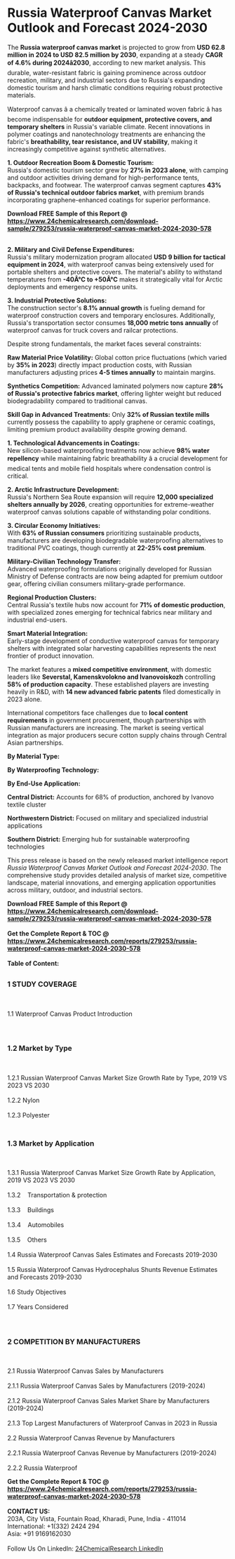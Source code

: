 <h1>Russia Waterproof Canvas Market Outlook and Forecast 2024-2030</h1><p>The <strong>Russia waterproof canvas market</strong> is projected to grow from <strong>USD 62.8 million in 2024 to USD 82.5 million by 2030</strong>, expanding at a steady <strong>CAGR of 4.6% during 2024â2030</strong>, according to new market analysis. This durable, water-resistant fabric is gaining prominence across outdoor recreation, military, and industrial sectors due to Russia's expanding domestic tourism and harsh climatic conditions requiring robust protective materials.</p><p>Waterproof canvas â a chemically treated or laminated woven fabric â has become indispensable for <strong>outdoor equipment, protective covers, and temporary shelters</strong> in Russia's variable climate. Recent innovations in polymer coatings and nanotechnology treatments are enhancing the fabric's <strong>breathability, tear resistance, and UV stability</strong>, making it increasingly competitive against synthetic alternatives.</p><p><strong>1. Outdoor Recreation Boom &amp; Domestic Tourism:</strong><br>
Russia's domestic tourism sector grew by <strong>27% in 2023 alone</strong>, with camping and outdoor activities driving demand for high-performance tents, backpacks, and footwear. The waterproof canvas segment captures <strong>43% of Russia's technical outdoor fabrics market</strong>, with premium brands incorporating graphene-enhanced coatings for superior performance.</p><div><b>Download FREE Sample of this Report @ 
            <a href="https://www.24chemicalresearch.com/download-sample/279253/russia-waterproof-canvas-market-2024-2030-578">
            https://www.24chemicalresearch.com/download-sample/279253/russia-waterproof-canvas-market-2024-2030-578</a></b></div><br><p><strong>2. Military and Civil Defense Expenditures:</strong><br>
Russia's military modernization program allocated <strong>USD 9 billion for tactical equipment in 2024</strong>, with waterproof canvas being extensively used for portable shelters and protective covers. The material's ability to withstand temperatures from <strong>-40Â°C to +50Â°C</strong> makes it strategically vital for Arctic deployments and emergency response units.</p><p><strong>3. Industrial Protective Solutions:</strong><br>
The construction sector's <strong>8.1% annual growth</strong> is fueling demand for waterproof construction covers and temporary enclosures. Additionally, Russia's transportation sector consumes <strong>18,000 metric tons annually</strong> of waterproof canvas for truck covers and railcar protections.</p><p>Despite strong fundamentals, the market faces several constraints:</p><p><strong>Raw Material Price Volatility:</strong> Global cotton price fluctuations (which varied by <strong>35% in 2023</strong>) directly impact production costs, with Russian manufacturers adjusting prices <strong>4-5 times annually</strong> to maintain margins.</p><p><strong>Synthetics Competition:</strong> Advanced laminated polymers now capture <strong>28% of Russia's protective fabrics market</strong>, offering lighter weight but reduced biodegradability compared to traditional canvas.</p><p><strong>Skill Gap in Advanced Treatments:</strong> Only <strong>32% of Russian textile mills</strong> currently possess the capability to apply graphene or ceramic coatings, limiting premium product availability despite growing demand.</p><p><strong>1. Technological Advancements in Coatings:</strong><br>
New silicon-based waterproofing treatments now achieve <strong>98% water repellency</strong> while maintaining fabric breathability â a crucial development for medical tents and mobile field hospitals where condensation control is critical.</p><p><strong>2. Arctic Infrastructure Development:</strong><br>
Russia's Northern Sea Route expansion will require <strong>12,000 specialized shelters annually by 2026</strong>, creating opportunities for extreme-weather waterproof canvas solutions capable of withstanding polar conditions.</p><p><strong>3. Circular Economy Initiatives:</strong><br>
With <strong>63% of Russian consumers</strong> prioritizing sustainable products, manufacturers are developing biodegradable waterproofing alternatives to traditional PVC coatings, though currently at <strong>22-25% cost premium</strong>.</p><p><strong>Military-Civilian Technology Transfer:</strong><br>
	Advanced waterproofing formulations originally developed for Russian Ministry of Defense contracts are now being adapted for premium outdoor gear, offering civilian consumers military-grade performance.</p><p><strong>Regional Production Clusters:</strong><br>
	Central Russia's textile hubs now account for <strong>71% of domestic production</strong>, with specialized zones emerging for technical fabrics near military and industrial end-users.</p><p><strong>Smart Material Integration:</strong><br>
	Early-stage development of conductive waterproof canvas for temporary shelters with integrated solar harvesting capabilities represents the next frontier of product innovation.</p><p>The market features a <strong>mixed competitive environment</strong>, with domestic leaders like <strong>Severstal, Kamenskvolokno and Ivanovoiskozh</strong> controlling <strong>58% of production capacity</strong>. These established players are investing heavily in R&amp;D, with <strong>14 new advanced fabric patents</strong> filed domestically in 2023 alone.</p><p>International competitors face challenges due to <strong>local content requirements</strong> in government procurement, though partnerships with Russian manufacturers are increasing. The market is seeing vertical integration as major producers secure cotton supply chains through Central Asian partnerships.</p><p><strong>By Material Type:</strong></p><p><strong>By Waterproofing Technology:</strong></p><p><strong>By End-Use Application:</strong></p><p><strong>Central District:</strong> Accounts for 68% of production, anchored by Ivanovo textile cluster</p><p><strong>Northwestern District:</strong> Focused on military and specialized industrial applications</p><p><strong>Southern District:</strong> Emerging hub for sustainable waterproofing technologies</p><p>This press release is based on the newly released market intelligence report <em>Russia Waterproof Canvas Market Outlook and Forecast 2024-2030</em>. The comprehensive study provides detailed analysis of market size, competitive landscape, material innovations, and emerging application opportunities across military, outdoor, and industrial sectors.</p><div><b>Download FREE Sample of this Report @ 
            <a href="https://www.24chemicalresearch.com/download-sample/279253/russia-waterproof-canvas-market-2024-2030-578">
            https://www.24chemicalresearch.com/download-sample/279253/russia-waterproof-canvas-market-2024-2030-578</a></b></div><br><div><b>Get the Complete Report & TOC @ 
            <a href="https://www.24chemicalresearch.com/reports/279253/russia-waterproof-canvas-market-2024-2030-578">
            https://www.24chemicalresearch.com/reports/279253/russia-waterproof-canvas-market-2024-2030-578</a></b></div><br>
            <b>Table of Content:</b><p><h2><span style="font-size:16px"><strong>1 STUDY COVERAGE</strong></span></h2><br />
<p>1.1 Waterproof Canvas Product Introduction</p><br />
<h2><span style="font-size:16px"><strong>1.2 Market by Type</strong></span></h2><br />
<p>1.2.1 Russian Waterproof Canvas Market Size Growth Rate by Type, 2019 VS 2023 VS 2030<br /><br />
1.2.2 Nylon&nbsp;&nbsp; &nbsp;<br /><br />
1.2.3 Polyester<br /><br />
<h2><span style="font-size:16px"><strong>1.3 Market by Application</strong></span></h2><br />
<p>1.3.1 Russia Waterproof Canvas Market Size Growth Rate by Application, 2019 VS 2023 VS 2030<br /><br />
1.3.2&nbsp;&nbsp; &nbsp;Transportation & protection<br /><br />
1.3.3&nbsp;&nbsp; &nbsp;Buildings<br /><br />
1.3.4&nbsp;&nbsp; &nbsp;Automobiles<br /><br />
1.3.5&nbsp;&nbsp; &nbsp;Others<br /><br />
1.4 Russia Waterproof Canvas Sales Estimates and Forecasts 2019-2030<br /><br />
1.5 Russia Waterproof Canvas Hydrocephalus Shunts Revenue Estimates and Forecasts 2019-2030<br /><br />
1.6 Study Objectives<br /><br />
1.7 Years Considered</p><br />
<h2><span style="font-size:16px"><strong>2 COMPETITION BY MANUFACTURERS</strong></span></h2><br />
<p>2.1 Russia Waterproof Canvas Sales by Manufacturers<br /><br />
2.1.1 Russia Waterproof Canvas Sales by Manufacturers (2019-2024)<br /><br />
2.1.2 Russia Waterproof Canvas Sales Market Share by Manufacturers (2019-2024)<br /><br />
2.1.3 Top Largest Manufacturers of Waterproof Canvas in 2023 in Russia<br /><br />
2.2 Russia Waterproof Canvas Revenue by Manufacturers<br /><br />
2.2.1 Russia Waterproof Canvas Revenue by Manufacturers (2019-2024)<br /><br />
2.2.2 Russia Waterproof</p><div><b>Get the Complete Report & TOC @ 
            <a href="https://www.24chemicalresearch.com/reports/279253/russia-waterproof-canvas-market-2024-2030-578">
            https://www.24chemicalresearch.com/reports/279253/russia-waterproof-canvas-market-2024-2030-578</a></b></div><br><b>CONTACT US:</b><br>
            203A, City Vista, Fountain Road, Kharadi, Pune, India - 411014<br>
            International: +1(332) 2424 294<br>
            Asia: +91 9169162030 <br><br>
            Follow Us On LinkedIn: <a href="https://www.linkedin.com/company/24chemicalresearch/">24ChemicalResearch LinkedIn</a>